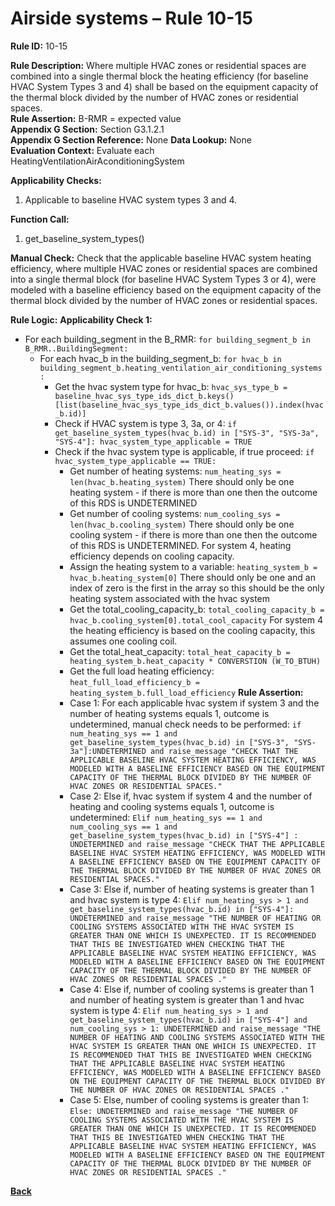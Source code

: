 # Airside systems – Rule 10-15

**Rule ID:** 10-15
 
**Rule Description:** Where multiple HVAC zones or residential spaces are combined into a single thermal block the heating efficiency (for baseline HVAC System Types 3 and 4) shall be based on the  equipment capacity of the thermal block divided by the number of HVAC zones or residential spaces.   
**Rule Assertion:** B-RMR = expected value                                           
**Appendix G Section:** Section G3.1.2.1  
**Appendix G Section Reference:** None
**Data Lookup:** None  
**Evaluation Context:** Evaluate each HeatingVentilationAirAconditioningSystem  

**Applicability Checks:** 

1. Applicable to baseline HVAC system types 3 and 4.

**Function Call:** 

1. get_baseline_system_types()

**Manual Check:** Check that the applicable baseline HVAC system heating efficiency, where multiple HVAC zones or residential spaces are combined into a single thermal block (for baseline HVAC System Types 3 or 4), were modeled with a baseline efficiency based on the  equipment capacity of the thermal block divided by the number of HVAC zones or residential spaces.  
 


**Rule Logic:**
**Applicability Check 1:** 
- For each building_segment in the B_RMR: `for building_segment_b in B_RMR..BuildingSegment:`
    - For each hvac_b in the building_segment_b: `for hvac_b in building_segment_b.heating_ventilation_air_conditioning_systems:`
        - Get the hvac system type for hvac_b: `hvac_sys_type_b = baseline_hvac_sys_type_ids_dict_b.keys()[list(baseline_hvac_sys_type_ids_dict_b.values()).index(hvac_b.id)]`
        - Check if HVAC system is type 3, 3a, or 4: `if get_baseline_system_types(hvac_b.id) in ["SYS-3", "SYS-3a", "SYS-4"]: hvac_system_type_applicable = TRUE`
        - Check if the hvac system type is applicable, if true proceed: `if hvac_system_type_applicable == TRUE:`
            - Get number of heating systems: `num_heating_sys = len(hvac_b.heating_system)` There should only be one heating system - if there is more than one then the outcome of this RDS is UNDETERMINED
            - Get number of cooling systems: `num_cooling_sys = len(hvac_b.cooling_system)` There should only be one cooling system - if there is more than one then the outcome of this RDS is UNDETERMINED. For system 4, heating efficiency depends on cooling capacity.
            - Assign the heating system to a variable: `heating_system_b = hvac_b.heating_system[0]` There should only be one and an index of zero is the first in the array so this should be the only heating system associated with the hvac system
            - Get the total_cooling_capacity_b: `total_cooling_capacity_b = hvac_b.cooling_system[0].total_cool_capacity` For system 4 the heating efficiency is based on the cooling capacity, this assumes one cooling coil.
            - Get the total_heat_capacity: `total_heat_capacity_b = heating_system_b.heat_capacity * CONVERSTION (W_TO_BTUH)`
            - Get the full load heating efficiency: `heat_full_load_efficiency_b = heating_system_b.full_load_efficiency`
            **Rule Assertion:**
            - Case 1: For each applicable hvac system if system 3 and the number of heating systems equals 1, outcome is undetermined, manual check needs to be performed: `if num_heating_sys == 1 and get_baseline_system_types(hvac_b.id) in ["SYS-3", "SYS-3a"]:UNDETERMINED and raise_message "CHECK THAT THE APPLICABLE BASELINE HVAC SYSTEM HEATING EFFICIENCY, WAS MODELED WITH A BASELINE EFFICIENCY BASED ON THE EQUIPMENT CAPACITY OF THE THERMAL BLOCK DIVIDED BY THE NUMBER OF HVAC ZONES OR RESIDENTIAL SPACES."`
            - Case 2: Else if, hvac system if system 4 and the number of heating and cooling systems equals 1, outcome is undetermined: `Elif num_heating_sys == 1 and num_cooling_sys == 1 and get_baseline_system_types(hvac_b.id) in ["SYS-4"] : UNDETERMINED and raise_message "CHECK THAT THE APPLICABLE BASELINE HVAC SYSTEM HEATING EFFICIENCY, WAS MODELED WITH A BASELINE EFFICIENCY BASED ON THE EQUIPMENT CAPACITY OF THE THERMAL BLOCK DIVIDED BY THE NUMBER OF HVAC ZONES OR RESIDENTIAL SPACES."`
            - Case 3: Else if, number of heating systems is greater than 1 and hvac system is type 4: `Elif num_heating_sys > 1 and get_baseline_system_types(hvac_b.id) in ["SYS-4"]: UNDETERMINED and raise_message "THE NUMBER OF HEATING OR COOLING SYSTEMS ASSOCIATED WITH THE HVAC SYSTEM IS GREATER THAN ONE WHICH IS UNEXPECTED. IT IS RECOMMENDED THAT THIS BE INVESTIGATED WHEN CHECKING THAT THE APPLICABLE BASELINE HVAC SYSTEM HEATING EFFICIENCY, WAS MODELED WITH A BASELINE EFFICIENCY BASED ON THE EQUIPMENT CAPACITY OF THE THERMAL BLOCK DIVIDED BY THE NUMBER OF HVAC ZONES OR RESIDENTIAL SPACES ."`
            - Case 4: Else if, number of cooling systems is greater than 1 and number of heating system is greater than 1 and hvac system is type 4: `Elif num_heating_sys > 1 and get_baseline_system_types(hvac_b.id) in ["SYS-4"] and num_cooling_sys > 1: UNDETERMINED and raise_message "THE NUMBER OF HEATING AND COOLING SYSTEMS ASSOCIATED WITH THE HVAC SYSTEM IS GREATER THAN ONE WHICH IS UNEXPECTED. IT IS RECOMMENDED THAT THIS BE INVESTIGATED WHEN CHECKING THAT THE APPLICABLE BASELINE HVAC SYSTEM HEATING EFFICIENCY, WAS MODELED WITH A BASELINE EFFICIENCY BASED ON THE EQUIPMENT CAPACITY OF THE THERMAL BLOCK DIVIDED BY THE NUMBER OF HVAC ZONES OR RESIDENTIAL SPACES ."`
            - Case 5: Else, number of cooling systems is greater than 1: `Else: UNDETERMINED and raise_message "THE NUMBER OF COOLING SYSTEMS ASSOCIATED WITH THE HVAC SYSTEM IS GREATER THAN ONE WHICH IS UNEXPECTED. IT IS RECOMMENDED THAT THIS BE INVESTIGATED WHEN CHECKING THAT THE APPLICABLE BASELINE HVAC SYSTEM HEATING EFFICIENCY, WAS MODELED WITH A BASELINE EFFICIENCY BASED ON THE EQUIPMENT CAPACITY OF THE THERMAL BLOCK DIVIDED BY THE NUMBER OF HVAC ZONES OR RESIDENTIAL SPACES ."`
    


 **[Back](../_toc.md)**